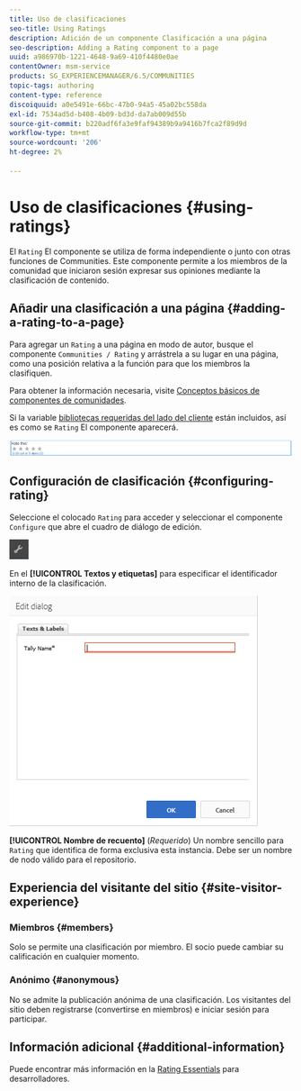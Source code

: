 ```yaml
---
title: Uso de clasificaciones
seo-title: Using Ratings
description: Adición de un componente Clasificación a una página
seo-description: Adding a Rating component to a page
uuid: a986970b-1221-4648-9a69-410f4480e0ae
contentOwner: msm-service
products: SG_EXPERIENCEMANAGER/6.5/COMMUNITIES
topic-tags: authoring
content-type: reference
discoiquuid: a0e5491e-66bc-47b0-94a5-45a02bc558da
exl-id: 7534ad5d-b408-4b09-bd3d-da7ab009d55b
source-git-commit: b220adf6fa3e9faf94389b9a9416b7fca2f89d9d
workflow-type: tm+mt
source-wordcount: '206'
ht-degree: 2%

---
```


# Uso de clasificaciones {#using-ratings}

El `Rating` El componente se utiliza de forma independiente o junto con otras funciones de Communities. Este componente permite a los miembros de la comunidad que iniciaron sesión expresar sus opiniones mediante la clasificación de contenido.

## Añadir una clasificación a una página {#adding-a-rating-to-a-page}

Para agregar un `Rating` a una página en modo de autor, busque el componente `Communities / Rating` y arrástrela a su lugar en una página, como una posición relativa a la función para que los miembros la clasifiquen.

Para obtener la información necesaria, visite [Conceptos básicos de componentes de comunidades](basics.md).

Si la variable [bibliotecas requeridas del lado del cliente](rating-basics.md#essentials-for-client-side) están incluidos, así es como se `Rating` El componente aparecerá.

![clasificación](assets/rating.png)

## Configuración de clasificación {#configuring-rating}

Seleccione el colocado `Rating` para acceder y seleccionar el componente `Configure` que abre el cuadro de diálogo de edición.

![configure-new](assets/configure-new.png)

En el **[!UICONTROL Textos y etiquetas]** para especificar el identificador interno de la clasificación.

![tallyname](assets/tallyname.png)

**[!UICONTROL Nombre de recuento]**
(*Requerido*) Un nombre sencillo para `Rating` que identifica de forma exclusiva esta instancia. Debe ser un nombre de nodo válido para el repositorio.

## Experiencia del visitante del sitio {#site-visitor-experience}

### Miembros {#members}

Solo se permite una clasificación por miembro. El socio puede cambiar su calificación en cualquier momento.

### Anónimo {#anonymous}

No se admite la publicación anónima de una clasificación. Los visitantes del sitio deben registrarse (convertirse en miembros) e iniciar sesión para participar.

## Información adicional {#additional-information}

Puede encontrar más información en la [Rating Essentials](rating-basics.md) para desarrolladores.
